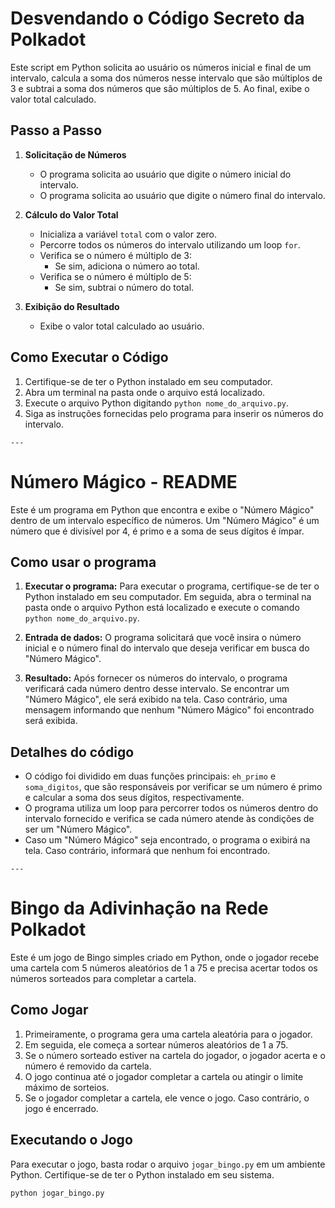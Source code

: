 # Desvendando o Código Secreto da Polkadot

Este script em Python solicita ao usuário os números inicial e final de um intervalo, calcula a soma dos números nesse intervalo que são múltiplos de 3 e subtrai a soma dos números que são múltiplos de 5. Ao final, exibe o valor total calculado.

## Passo a Passo

1. **Solicitação de Números**
   - O programa solicita ao usuário que digite o número inicial do intervalo.
   - O programa solicita ao usuário que digite o número final do intervalo.

2. **Cálculo do Valor Total**
   - Inicializa a variável `total` com o valor zero.
   - Percorre todos os números do intervalo utilizando um loop `for`.
   - Verifica se o número é múltiplo de 3:
     - Se sim, adiciona o número ao total.
   - Verifica se o número é múltiplo de 5:
     - Se sim, subtrai o número do total.

3. **Exibição do Resultado**
   - Exibe o valor total calculado ao usuário.

## Como Executar o Código
1. Certifique-se de ter o Python instalado em seu computador.
2. Abra um terminal na pasta onde o arquivo está localizado.
3. Execute o arquivo Python digitando `python nome_do_arquivo.py`.
4. Siga as instruções fornecidas pelo programa para inserir os números do intervalo.

`---`

# Número Mágico - README

Este é um programa em Python que encontra e exibe o "Número Mágico" dentro de um intervalo específico de números. Um "Número Mágico" é um número que é divisível por 4, é primo e a soma de seus dígitos é ímpar.

## Como usar o programa

1. **Executar o programa:** Para executar o programa, certifique-se de ter o Python instalado em seu computador. Em seguida, abra o terminal na pasta onde o arquivo Python está localizado e execute o comando `python nome_do_arquivo.py`.

2. **Entrada de dados:** O programa solicitará que você insira o número inicial e o número final do intervalo que deseja verificar em busca do "Número Mágico".

3. **Resultado:** Após fornecer os números do intervalo, o programa verificará cada número dentro desse intervalo. Se encontrar um "Número Mágico", ele será exibido na tela. Caso contrário, uma mensagem informando que nenhum "Número Mágico" foi encontrado será exibida.

## Detalhes do código

- O código foi dividido em duas funções principais: `eh_primo` e `soma_digitos`, que são responsáveis por verificar se um número é primo e calcular a soma dos seus dígitos, respectivamente.
- O programa utiliza um loop para percorrer todos os números dentro do intervalo fornecido e verifica se cada número atende às condições de ser um "Número Mágico".
- Caso um "Número Mágico" seja encontrado, o programa o exibirá na tela. Caso contrário, informará que nenhum foi encontrado.


`---`


# Bingo da Adivinhação na Rede Polkadot

Este é um jogo de Bingo simples criado em Python, onde o jogador recebe uma cartela com 5 números aleatórios de 1 a 75 e precisa acertar todos os números sorteados para completar a cartela.

## Como Jogar

1. Primeiramente, o programa gera uma cartela aleatória para o jogador.
2. Em seguida, ele começa a sortear números aleatórios de 1 a 75.
3. Se o número sorteado estiver na cartela do jogador, o jogador acerta e o número é removido da cartela.
4. O jogo continua até o jogador completar a cartela ou atingir o limite máximo de sorteios.
5. Se o jogador completar a cartela, ele vence o jogo. Caso contrário, o jogo é encerrado.


## Executando o Jogo

Para executar o jogo, basta rodar o arquivo `jogar_bingo.py` em um ambiente Python. Certifique-se de ter o Python instalado em seu sistema.

```bash
python jogar_bingo.py
```